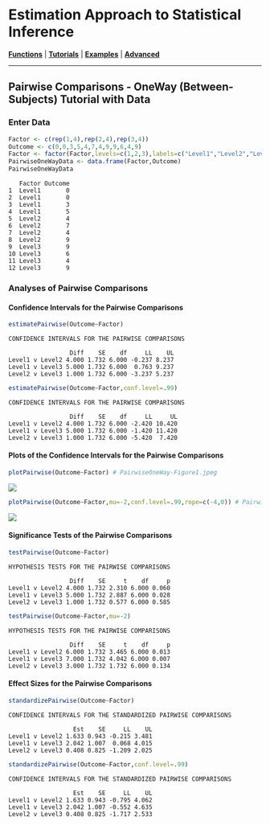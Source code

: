 # Estimation Approach to Statistical Inference

[**Functions**](../../Functions) | 
[**Tutorials**](../../Tutorials) | 
[**Examples**](../../Examples) | 
[**Advanced**](../../Advanced)

---

## Pairwise Comparisons - OneWay (Between-Subjects) Tutorial with Data

### Enter Data

```r
Factor <- c(rep(1,4),rep(2,4),rep(3,4))
Outcome <- c(0,0,3,5,4,7,4,9,9,6,4,9)
Factor <- factor(Factor,levels=c(1,2,3),labels=c("Level1","Level2","Level3"))
PairwiseOneWayData <- data.frame(Factor,Outcome)
PairwiseOneWayData
```
```
   Factor Outcome
1  Level1       0
2  Level1       0
3  Level1       3
4  Level1       5
5  Level2       4
6  Level2       7
7  Level2       4
8  Level2       9
9  Level3       9
10 Level3       6
11 Level3       4
12 Level3       9
```

### Analyses of Pairwise Comparisons

#### Confidence Intervals for the Pairwise Comparisons

```r
estimatePairwise(Outcome~Factor)
```
```
CONFIDENCE INTERVALS FOR THE PAIRWISE COMPARISONS

                 Diff    SE    df     LL    UL
Level1 v Level2 4.000 1.732 6.000 -0.237 8.237
Level1 v Level3 5.000 1.732 6.000  0.763 9.237
Level2 v Level3 1.000 1.732 6.000 -3.237 5.237
```

```r
estimatePairwise(Outcome~Factor,conf.level=.99)
```
```
CONFIDENCE INTERVALS FOR THE PAIRWISE COMPARISONS

                 Diff    SE    df     LL     UL
Level1 v Level2 4.000 1.732 6.000 -2.420 10.420
Level1 v Level3 5.000 1.732 6.000 -1.420 11.420
Level2 v Level3 1.000 1.732 6.000 -5.420  7.420
```

#### Plots of the Confidence Intervals for the Pairwise Comparisons

```r
plotPairwise(Outcome~Factor) # PairwiseOneWay-Figure1.jpeg
```
<kbd><img src="PairwiseOneWay-Figure1.jpeg"></kbd>
```r
plotPairwise(Outcome~Factor,mu=-2,conf.level=.99,rope=c(-4,0)) # PairwiseOneWay-Figure2.jpeg
```
<kbd><img src="PairwiseOneWay-Figure2.jpeg"></kbd>

#### Significance Tests of the Pairwise Comparisons

```r
testPairwise(Outcome~Factor)
```
```
HYPOTHESIS TESTS FOR THE PAIRWISE COMPARISONS

                 Diff    SE     t    df     p
Level1 v Level2 4.000 1.732 2.310 6.000 0.060
Level1 v Level3 5.000 1.732 2.887 6.000 0.028
Level2 v Level3 1.000 1.732 0.577 6.000 0.585
```

```r
testPairwise(Outcome~Factor,mu=-2)
```
```
HYPOTHESIS TESTS FOR THE PAIRWISE COMPARISONS

                 Diff    SE     t    df     p
Level1 v Level2 6.000 1.732 3.465 6.000 0.013
Level1 v Level3 7.000 1.732 4.042 6.000 0.007
Level2 v Level3 3.000 1.732 1.732 6.000 0.134
```

#### Effect Sizes for the Pairwise Comparisons

```r
standardizePairwise(Outcome~Factor)
```
```
CONFIDENCE INTERVALS FOR THE STANDARDIZED PAIRWISE COMPARISONS

                  Est    SE     LL    UL
Level1 v Level2 1.633 0.943 -0.215 3.481
Level1 v Level3 2.042 1.007  0.068 4.015
Level2 v Level3 0.408 0.825 -1.209 2.025
```

```r
standardizePairwise(Outcome~Factor,conf.level=.99)
```
```
CONFIDENCE INTERVALS FOR THE STANDARDIZED PAIRWISE COMPARISONS

                  Est    SE     LL    UL
Level1 v Level2 1.633 0.943 -0.795 4.062
Level1 v Level3 2.042 1.007 -0.552 4.635
Level2 v Level3 0.408 0.825 -1.717 2.533
```
